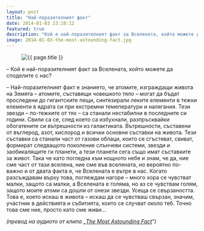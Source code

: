 ```yaml
---
layout: post
title: "Най-поразителният факт"
date: 2014-01-03 23:10:12
featured: true
description: "Кой е най-поразителният факт за Вселената, който можете да споделите с нас?"
image: 2014-01-03-the-most-astounding-fact.jpg
---
```


<figure>
    <img src="/images/posts/{{ page.image }}" alt="{{ page.title }}">
</figure>

– Кой е най-поразителният факт за Вселената, който можете да споделите с нас?

– Най-поразителният факт е знанието, че атомите, изграждащи живота на Земята – атомите, съставящи човешкото тяло – могат да бъдат проследени до гигантските пещи, синтезирали леките елементи в тежки елементи в ядрата си при екстремни темеператури и налягания. Тези звезди – по-тежките от тях – са станали нестабилни в последните си години. Свили са се, след което са избухнали, разпръсквайки обогатените си вътрешности из галактиката. Вътрешности, съставени от въглерод, азот, кислород и всички основни съставки на живота. Тези съставки са станали част от газови облаци, които се сгъстяват, свиват, формират следващото поколение слънчеви системи, звезди и заобикалящите ги планети, а тези планети сега също имат съставките за живот. Така че като погледна към нощното небе и знам, че да, ние сме част от тази вселена, ние сме във вселената, но вероятно по-важно и от двата факта е, че Вселената е вътре в нас. Когато разсъждавам върху това, поглеждам нагоре – много хора се чувстват малки, защото са малки, а Вселената е голяма, но аз се чувствам голям, защото моите атоми са дошли от онези звезди. Усеща се свързаността. Това е, което искаш в живота – искаш да се чувстваш свързан, значим, участник в действията и събитията, които се случват около теб. Точно това сме ние, просто като сме живи…

_(превод на аудиото от клипа „[The Most Astounding Fact](http://www.youtube.com/watch?v=9D05ej8u-gU)“)_
